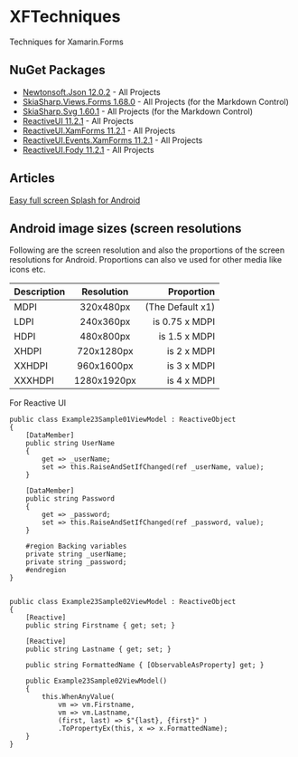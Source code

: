 # XFTechniques
Techniques for Xamarin.Forms

## NuGet Packages

* [Newtonsoft.Json 12.0.2](https://www.newtonsoft.com/json) - All Projects
* [SkiaSharp.Views.Forms 1.68.0](https://github.com/mono/SkiaSharp) - All Projects (for the Markdown Control)
* [SkiaSharp.Svg 1.60.1](https://github.com/mono/SkiaSharp.Extended) - All Projects (for the Markdown Control)
* [ReactiveUI 11.2.1](https://reactiveui.net/) - All Projects
* [ReactiveUI.XamForms 11.2.1](https://reactiveui.net/) - All Projects
* [ReactiveUI.Events.XamForms 11.2.1](https://reactiveui.net/) - All Projects
* [ReactiveUI.Fody 11.2.1](https://reactiveui.net/) - All Projects

## Articles
[Easy full screen Splash for Android](https://xamarininsider.com/2019/04/03/easy-full-screen-splash-for-android/?utm_campaign=Weekly%2BXamarin&utm_medium=email&utm_source=Weekly_Xamarin_201)

## Android image sizes (screen resolutions

Following are the screen resolution and also the proportions of the screen resolutions for Android.
Proportions can also ve used for other media like icons etc. 

| Description | Resolution  | Proportion       |
| ----------- |:-----------:| ----------------:|
| MDPI        | 320x480px   | (The Default x1) |
| LDPI        | 240x360px   |   is 0.75 x MDPI |
| HDPI        | 480x800px   |    is 1.5 x MDPI |
| XHDPI       | 720x1280px  |      is 2 x MDPI |
| XXHDPI      | 960x1600px  |      is 3 x MDPI |
| XXXHDPI     | 1280x1920px |      is 4 x MDPI |



For Reactive UI

    public class Example23Sample01ViewModel : ReactiveObject
    {
        [DataMember]
        public string UserName 
        { 
            get => _userName;
            set => this.RaiseAndSetIfChanged(ref _userName, value);
        }

        [DataMember]
        public string Password
        {
            get => _password;
            set => this.RaiseAndSetIfChanged(ref _password, value);
        }

        #region Backing variables
        private string _userName;
        private string _password;
        #endregion
    }


    public class Example23Sample02ViewModel : ReactiveObject
    {
        [Reactive]
        public string Firstname { get; set; }

        [Reactive]
        public string Lastname { get; set; }

        public string FormattedName { [ObservableAsProperty] get; }

        public Example23Sample02ViewModel()
        {
            this.WhenAnyValue(
                vm => vm.Firstname,
                vm => vm.Lastname,
                (first, last) => $"{last}, {first}" )
                .ToPropertyEx(this, x => x.FormattedName);
        }
    }



